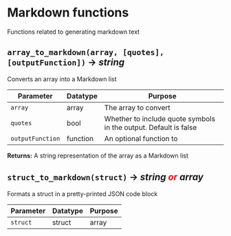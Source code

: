 # Markdown functions
Functions related to generating markdown text

## `array_to_markdown(array, [quotes], [outputFunction])` → *string*
Converts an array into a Markdown list

| Parameter | Datatype  | Purpose |
|-----------|-----------|---------|
|`array` |array |The array to convert |
|`quotes` |bool |Whether to include quote symbols in the output. Default is false |
|`outputFunction` |function |An optional function to |

**Returns:** A string representation of the array as a Markdown list

## `struct_to_markdown(struct)` → *string <span style="color: red;"> *or* </span> array<string>*
Formats a struct in a pretty-printed JSON code block

| Parameter | Datatype  | Purpose |
|-----------|-----------|---------|
|`struct` |struct|array |The struct/array to format |
